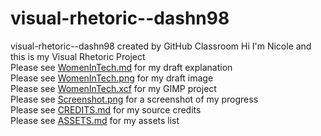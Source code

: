 # visual-rhetoric--dashn98
visual-rhetoric--dashn98 created by GitHub Classroom
Hi I'm Nicole and this is my Visual Rhetoric Project  
Please see [WomenInTech.md](https://github.com/pitt-cdm/visual-rhetoric--dashn98/blob/master/WomenInTech.md) for my draft explanation  
Please see [WomenInTech.png](https://github.com/pitt-cdm/visual-rhetoric--dashn98/blob/master/WomenInTech.png) for my draft image  
Please see [WomenInTech.xcf](https://github.com/pitt-cdm/visual-rhetoric--dashn98/blob/master/WomenInTech.xcf) for my GIMP project  
Please see [Screenshot.png](https://github.com/pitt-cdm/visual-rhetoric--dashn98/blob/master/Screenshot.PNG) for a screenshot of my progress  
Please see [CREDITS.md](https://github.com/pitt-cdm/visual-rhetoric--dashn98/blob/master/CREDITS.md) for my source credits  
Please see [ASSETS.md](https://github.com/pitt-cdm/visual-rhetoric--dashn98/blob/master/ASSETS.md) for my assets list
